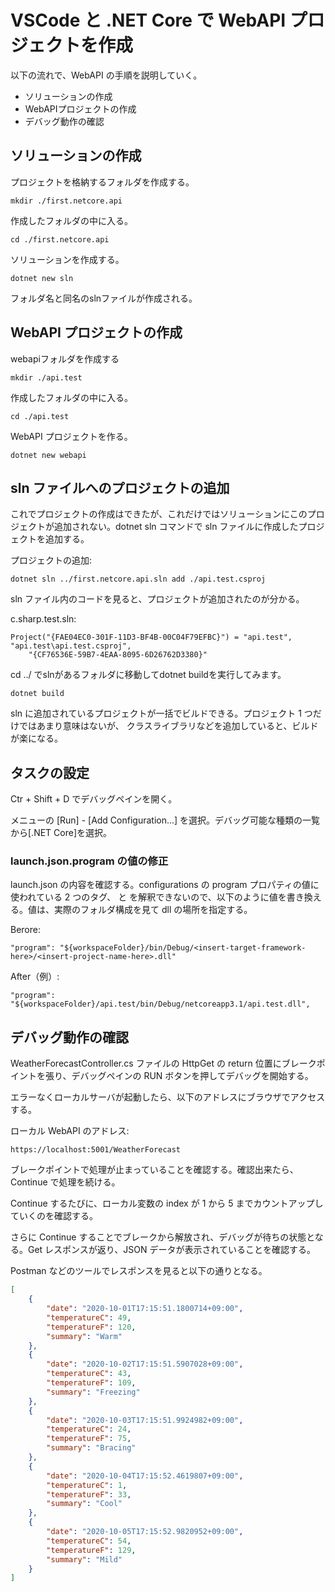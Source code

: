# VSCode と .NET Core で WebAPI プロジェクトを作成
以下の流れで、WebAPI の手順を説明していく。

- ソリューションの作成
- WebAPIプロジェクトの作成
- デバッグ動作の確認

## ソリューションの作成
プロジェクトを格納するフォルダを作成する。
```console
mkdir ./first.netcore.api
```

作成したフォルダの中に入る。
```console
cd ./first.netcore.api
```

ソリューションを作成する。
```console
dotnet new sln
```

フォルダ名と同名のslnファイルが作成される。

## WebAPI プロジェクトの作成
webapiフォルダを作成する
```console
mkdir ./api.test
```

作成したフォルダの中に入る。
```console
cd ./api.test
```

WebAPI プロジェクトを作る。
```console
dotnet new webapi
```

## sln ファイルへのプロジェクトの追加
これでプロジェクトの作成はできたが、これだけではソリューションにこのプロジェクトが追加されない。dotnet sln コマンドで sln ファイルに作成したプロジェクトを追加する。

プロジェクトの追加:
```console
dotnet sln ../first.netcore.api.sln add ./api.test.csproj
```

sln ファイル内のコードを見ると、プロジェクトが追加されたのが分かる。

c.sharp.test.sln:
```
Project("{FAE04EC0-301F-11D3-BF4B-00C04F79EFBC}") = "api.test", "api.test\api.test.csproj", 
    "{CF76536E-59B7-4EAA-8095-6D26762D3380}"
```

cd ../ でslnがあるフォルダに移動してdotnet buildを実行してみます。

```console
dotnet build
```

sln に追加されているプロジェクトが一括でビルドできる。プロジェクト 1 つだけではあまり意味はないが、
クラスライブラリなどを追加していると、ビルドが楽になる。

## タスクの設定
Ctr + Shift + D でデバッグペインを開く。

メニューの [Run] - [Add Configuration...] を選択。デバッグ可能な種類の一覧から[.NET Core]を選択。

### launch.json.program の値の修正
launch.json の内容を確認する。configurations の program プロパティの値に使われている 2 つのタグ、<insert-target-framework-here> と <insert-project-name-here> を解釈できないので、以下のように値を書き換える。値は、実際のフォルダ構成を見て dll の場所を指定する。

Berore:
```
"program": "${workspaceFolder}/bin/Debug/<insert-target-framework-here>/<insert-project-name-here>.dll"
```

After（例）:
```
"program": "${workspaceFolder}/api.test/bin/Debug/netcoreapp3.1/api.test.dll",
```

## デバッグ動作の確認
WeatherForecastController.cs ファイルの HttpGet の return 位置にブレークポイントを張り、デバッグペインの RUN ボタンを押してデバッグを開始する。

エラーなくローカルサーバが起動したら、以下のアドレスにブラウザでアクセスする。

ローカル WebAPI のアドレス:
```
https://localhost:5001/WeatherForecast
```

ブレークポイントで処理が止まっていることを確認する。確認出来たら、Continue で処理を続ける。

Continue するたびに、ローカル変数の index が 1 から 5 までカウントアップしていくのを確認する。

さらに Continue することでブレークから解放され、デバッグが待ちの状態となる。Get レスポンスが返り、JSON データが表示されていることを確認する。

Postman などのツールでレスポンスを見ると以下の通りとなる。

```json
[
    {
        "date": "2020-10-01T17:15:51.1800714+09:00",
        "temperatureC": 49,
        "temperatureF": 120,
        "summary": "Warm"
    },
    {
        "date": "2020-10-02T17:15:51.5907028+09:00",
        "temperatureC": 43,
        "temperatureF": 109,
        "summary": "Freezing"
    },
    {
        "date": "2020-10-03T17:15:51.9924982+09:00",
        "temperatureC": 24,
        "temperatureF": 75,
        "summary": "Bracing"
    },
    {
        "date": "2020-10-04T17:15:52.4619807+09:00",
        "temperatureC": 1,
        "temperatureF": 33,
        "summary": "Cool"
    },
    {
        "date": "2020-10-05T17:15:52.9820952+09:00",
        "temperatureC": 54,
        "temperatureF": 129,
        "summary": "Mild"
    }
]
```
